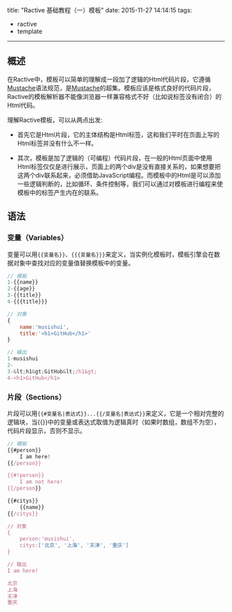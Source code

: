 title: "Ractive 基础教程（一）模板"
date: 2015-11-27 14:14:15
tags: 
- ractive
- template
---
## 概述
在Ractive中，模板可以简单的理解成一段加了逻辑的Html代码片段，它遵循[Mustache](http://mustache.github.io/)语法规范，是[Mustache](http://mustache.github.io/)的超集。模板应该是格式良好的代码片段，Ractive的模板解析器不能像浏览器一样兼容格式不好（比如说标签没有闭合）的Html代码。

理解Ractive模板，可以从两点出发:

+ 首先它是Html片段，它的主体结构是Html标签，这和我们平时在页面上写的Html标签并没有什么不一样。

+ 其次，模板是加了逻辑的（可编程）代码片段，在一般的Html页面中使用Html标签仅仅是进行展示，页面上的两个div是没有直接关系的，如果想要把这两个div联系起来，必须借助JavaScript编程。而模板中的Html是可以添加一些逻辑判断的，比如循环、条件控制等，我们可以通过对模板进行编程来使模板中的标签产生内在的联系。

## 语法
### 变量（Variables）
变量可以用`{{变量名}}`、`{{{变量名}}}`来定义，当实例化模板时，模板引擎会在数据对象中查找对应的变量值替换模板中的变量。
``` javascript
// 模板
1-{{name}}
2-{{age}}
3-{{title}}
4-{{{title}}}

// 对象
{
	name:'musishui',
	title:'<h1>GitHub</h1>'
}

// 输出
1-musishui
2-
3-&lt;h1&gt;GitHub&lt;/h1&gt;
4-<h1>GitHub</h1>
```
### 片段（Sections）
片段可以用`{{#变量名|表达式}}...{{/变量名|表达式}}`来定义，它是一个相对完整的逻辑块，当{{}}中的变量或表达式取值为逻辑真时（如果时数组，数组不为空），代码片段显示，否则不显示。
``` javascript
// 模板
{{#person}}
	I am here!
{{/person}}

{{#!person}}
	I am not here!
{{/person}}

{{#citys}}
	{{name}}
{{/citys}}

// 对象
{
	person:'musishui',
	citys:['北京', '上海', '天津', '重庆']
}

// 输出
I am here!

北京
上海
天津
重庆
```
